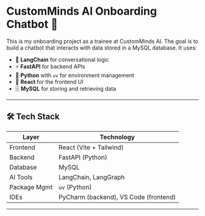# CustomMinds AI Onboarding Chatbot 🤖

This is my onboarding project as a trainee at CustomMinds AI. The goal is to build a chatbot that interacts with data stored in a MySQL database. It uses:

- 🧠 **LangChain** for conversational logic
- ⚡ **FastAPI** for backend APIs
- 🐍 **Python** with `uv` for environment management
- 💬 **React** for the frontend UI
- 🗄️ **MySQL** for storing and retrieving data

---

## 🛠️ Tech Stack

| Layer       | Technology        |
|-------------|-------------------|
| Frontend    | React (Vite + Tailwind) |
| Backend     | FastAPI (Python)  |
| Database    | MySQL             |
| AI Tools    | LangChain, LangGraph |
| Package Mgmt| `uv` (Python)     |
| IDEs        | PyCharm (backend), VS Code (frontend) |

---
